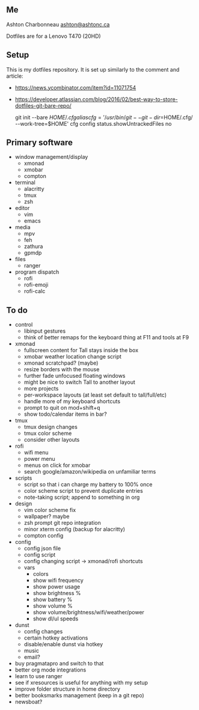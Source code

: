 ## Me

Ashton Charbonneau
ashton@ashtonc.ca

Dotfiles are for a Lenovo T470 (20HD)

## Setup

This is my dotfiles repository. It is set up similarly to the comment and article:
- https://news.ycombinator.com/item?id=11071754
- https://developer.atlassian.com/blog/2016/02/best-way-to-store-dotfiles-git-bare-repo/

    git init --bare $HOME/.cfg
    alias cfg='/usr/bin/git --git-dir=$HOME/.cfg/ --work-tree=$HOME'
    cfg config status.showUntrackedFiles no

## Primary software

- window management/display
	- xmonad
	- xmobar
	- compton
- terminal
	- alacritty
	- tmux
	- zsh
- editor
	- vim
	- emacs
- media
	- mpv
	- feh
	- zathura
	- gpmdp
- files
	- ranger
- program dispatch
	- rofi
	- rofi-emoji
	- rofi-calc

## To do

- control
	- libinput gestures
	- think of better remaps for the keyboard thing at F11 and tools at F9
- xmonad
	- fullscreen content for Tall stays inside the box
	- xmobar weather location change script
	- xmonad scratchpad? (maybe)
	- resize borders with the mouse
	- further fade unfocused floating windows
	- might be nice to switch Tall to another layout
	- more projects
	- per-workspace layouts (at least set default to tall/full/etc)
	- handle more of my keyboard shortcuts
	- prompt to quit on mod+shift+q
	- show todo/calendar items in bar?
- tmux
	- tmux design changes
	- tmux color scheme
	- consider other layouts
- rofi
	- wifi menu
	- power menu
	- menus on click for xmobar
	- search google/amazon/wikipedia on unfamiliar terms
- scripts
	- script so that i can charge my battery to 100% once
	- color scheme script to prevent duplicate entries
	- note-taking script; append to something in org
- design
	- vim color scheme fix
	- wallpaper? maybe
	- zsh prompt git repo integration
	- minor xterm config (backup for alacritty)
	- compton config
- config
	- config json file
	- config script
	- config changing script -> xmonad/rofi shortcuts
	- vars
		- colors
		- show wifi frequency
		- show power usage
		- show brightness %
		- show battery %
		- show volume %
		- show volume/brightness/wifi/weather/power
		- show dl/ul speeds
- dunst
	- config changes
	- certain hotkey activations
	- disable/enable dunst via hotkey
	- music
	- email?
- buy pragmatapro and switch to that
- better org mode integrations
- learn to use ranger
- see if xresources is useful for anything with my setup
- improve folder structure in home directory
- better booksmarks management (keep in a git repo)
- newsboat?

